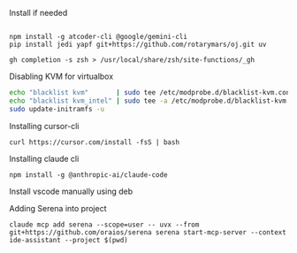 Install if needed

```

npm install -g atcoder-cli @google/gemini-cli
pip install jedi yapf git+https://github.com/rotarymars/oj.git uv

gh completion -s zsh > /usr/local/share/zsh/site-functions/_gh

```

Disabling KVM for virtualbox
```bash
echo "blacklist kvm"       | sudo tee /etc/modprobe.d/blacklist-kvm.conf
echo "blacklist kvm_intel" | sudo tee -a /etc/modprobe.d/blacklist-kvm.conf
sudo update-initramfs -u

```

Installing cursor-cli
```
curl https://cursor.com/install -fsS | bash
```

Installing claude cli
```
npm install -g @anthropic-ai/claude-code
```

Install vscode manually using deb

Adding Serena into project
```
claude mcp add serena --scope=user -- uvx --from git+https://github.com/oraios/serena serena start-mcp-server --context ide-assistant --project $(pwd)
```
